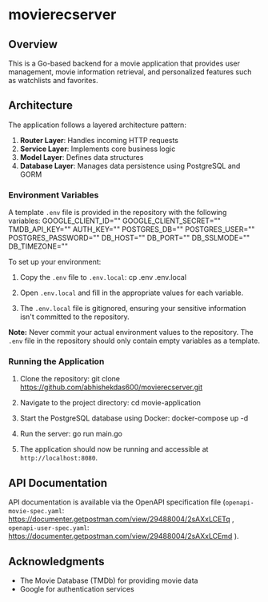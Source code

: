 # movierecserver 

## Overview
This is a Go-based backend for a movie application that provides user management, movie information retrieval, and personalized features such as watchlists and favorites. 

## Architecture

The application follows a layered architecture pattern:

1. **Router Layer**: Handles incoming HTTP requests
2. **Service Layer**: Implements core business logic
3. **Model Layer**: Defines data structures
4. **Database Layer**: Manages data persistence using PostgreSQL and GORM

### Environment Variables

A template `.env` file is provided in the repository with the following variables:
GOOGLE_CLIENT_ID=""
GOOGLE_CLIENT_SECRET=""
TMDB_API_KEY=""
AUTH_KEY=""
POSTGRES_DB=""
POSTGRES_USER=""
POSTGRES_PASSWORD=""
DB_HOST=""
DB_PORT=""
DB_SSLMODE=""
DB_TIMEZONE=""

To set up your environment:

1. Copy the `.env` file to `.env.local`:
cp .env .env.local

2. Open `.env.local` and fill in the appropriate values for each variable.

3. The `.env.local` file is gitignored, ensuring your sensitive information isn't committed to the repository.

**Note:** Never commit your actual environment values to the repository. The `.env` file in the repository should only contain empty variables as a template.

### Running the Application

1. Clone the repository:
git clone https://github.com/abhishekdas600/movierecserver.git

2. Navigate to the project directory:
cd movie-application

3. Start the PostgreSQL database using Docker:
docker-compose up -d

4. Run the server:
go run main.go

5. The application should now be running and accessible at `http://localhost:8080`.

## API Documentation

API documentation is available via the OpenAPI specification file (`openapi-movie-spec.yaml`: https://documenter.getpostman.com/view/29488004/2sAXxLCETq , `openapi-user-spec.yaml`: https://documenter.getpostman.com/view/29488004/2sAXxLCEmd ).



## Acknowledgments

- The Movie Database (TMDb) for providing movie data
- Google for authentication services
